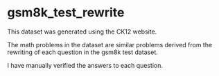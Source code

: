 # gsm8k_test_rewrite

This dataset was generated using the CK12 website.

The math problems in the dataset are similar problems derived from the rewriting of each question in the gsm8k test dataset.

I have manually verified the answers to each question.
